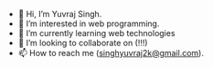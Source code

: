 - 👋 Hi, I’m Yuvraj Singh.
- 👀 I’m interested in web programming.
- 🌱 I’m currently learning web technologies
- 💞️ I’m looking to collaborate on (!!!)
- 📫 How to reach me (singhyuvraj2k@gmail.com).

<!---
yuvrajsingh1231/yuvrajsingh1231 is a ✨ special ✨ repository because its `README.md` (this file) appears on your GitHub profile.
You can click the Preview link to take a look at your changes.
--->
